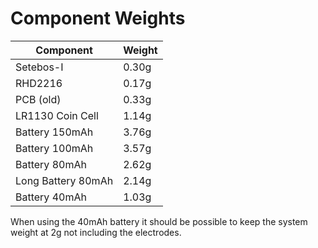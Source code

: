 # Component Weights

Component          | Weight
-------------------|-------
Setebos-I          | 0.30g
RHD2216            | 0.17g
PCB (old)          | 0.33g
LR1130 Coin Cell   | 1.14g
Battery 150mAh     | 3.76g
Battery 100mAh     | 3.57g
Battery 80mAh      | 2.62g
Long Battery 80mAh | 2.14g
Battery 40mAh      | 1.03g

When using the 40mAh battery it should be possible to keep the system weight at 2g not including the electrodes.
